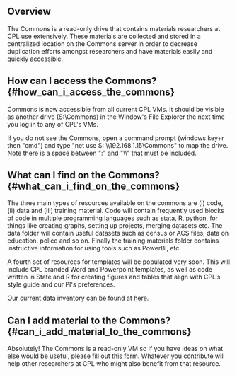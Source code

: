 ## Overview

The Commons is a read-only drive that contains materials researchers at
CPL use extensively. These materials are collected and stored in a
centralized location on the Commons server in order to decrease
duplication efforts amongst researchers and have materials easily and
quickly accessible.

## How can I access the Commons? {#how_can_i_access_the_commons}

Commons is now accessible from all current CPL VMs. It should be visible
as another drive (S:\\Commons) in the Window\'s File Explorer the next
time you log in to any of CPL\'s VMs.

If you do not see the Commons, open a command prompt (windows key+r then
\"cmd\") and type "net use S: \\\\192.168.1.15\\Commons" to map the
drive. Note there is a space between \":\" and \"\\\\\" that must be
included.

## What can I find on the Commons? {#what_can_i_find_on_the_commons}

The three main types of resources available on the commons are (i) code,
(ii) data and (iii) training material. Code will contain frequently used
blocks of code in multiple programming languages such as stata, R,
python, for things like creating graphs, setting up projects, merging
datasets etc. The data folder will contain useful datasets such as
census or ACS files, data on education, police and so on. Finally the
training materials folder contains instructive information for using
tools such as PowerBI, etc.

A fourth set of resources for templates will be populated very soon.
This will include CPL branded Word and Powerpoint templates, as well as
code written in State and R for creating figures and tables that align
with CPL\'s style guide and our PI\'s preferences.

Our current data inventory can be found at
[here](https://docs.google.com/spreadsheets/d/1bwL95hlZgfvaVnIguj50GA_7naKEaHZaan2pFFYpMCs/edit?usp=sharing).

## Can I add material to the Commons? {#can_i_add_material_to_the_commons}

Absolutely! The Commons is a read-only VM so if you have ideas on what
else would be useful, please fill out [this
form](https://forms.gle/HoTXPMr9Au5ZQK82A). Whatever you contribute will
help other researchers at CPL who might also benefit from that resource.